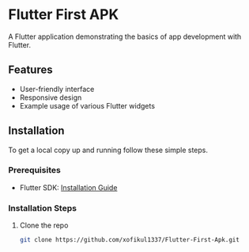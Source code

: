 # Flutter First APK

A Flutter application demonstrating the basics of app development with Flutter.

## Features

- User-friendly interface
- Responsive design
- Example usage of various Flutter widgets

## Installation

To get a local copy up and running follow these simple steps.

### Prerequisites

- Flutter SDK: [Installation Guide](https://flutter.dev/docs/get-started/install)

### Installation Steps

1. Clone the repo
   ```sh
   git clone https://github.com/xofikul1337/Flutter-First-Apk.git
